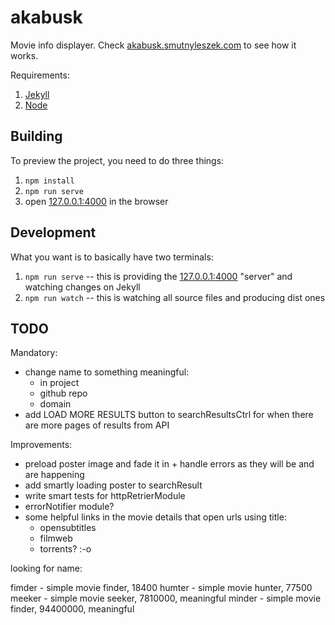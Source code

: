 # akabusk

Movie info displayer. Check [akabusk.smutnyleszek.com](https://akabusk.smutnyleszek.com) to see how it works.

Requirements:

1. [Jekyll](http://jekyllrb.com/)
2. [Node](https://nodejs.org)

## Building

To preview the project, you need to do three things:

1. `npm install`
2. `npm run serve`
3. open [127.0.0.1:4000](http://127.0.0.1:4000/) in the browser

## Development

What you want is to basically have two terminals:

1. `npm run serve` -- this is providing the [127.0.0.1:4000](http://127.0.0.1:4000/) "server" and watching changes on Jekyll
2. `npm run watch` -- this is watching all source files and producing dist ones

## TODO

Mandatory:

- change name to something meaningful:
    - in project
    - github repo
    - domain
- add LOAD MORE RESULTS button to searchResultsCtrl for when there are more pages of results from API

Improvements:

- preload poster image and fade it in + handle errors as they will be and are happening
- add smartly loading poster to searchResult
- write smart tests for httpRetrierModule
- errorNotifier module?
- some helpful links in the movie details that open urls using title:
    - opensubtitles
    - filmweb
    - torrents? :-o

looking for name:

fimder - simple movie finder, 18400
humter - simple movie hunter, 77500
meeker - simple movie seeker, 7810000, meaningful
minder - simple movie finder, 94400000, meaningful
